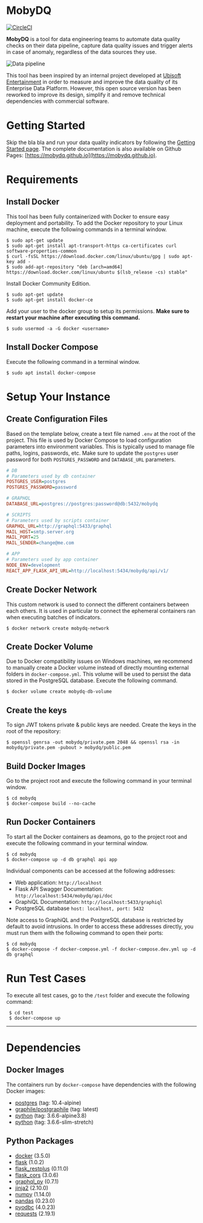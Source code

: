 # MobyDQ
[![CircleCI](https://circleci.com/gh/mobydq/mobydq/tree/master.svg?style=shield)][CircleCI]

 [CircleCI]: https://circleci.com/gh/mobydq/mobydq/tree/master (CircleCI)

**MobyDQ** is a tool for data engineering teams to automate data quality checks on their data pipeline, capture data quality issues and trigger alerts in case of anomaly, regardless of the data sources they use.

![Data pipeline](https://mobydq.github.io/img/data_pipeline.png)

This tool has been inspired by an internal project developed at <a href="https://www.ubisoft.com">Ubisoft Entertainment</a> in order to measure and improve the data quality of its Enterprise Data Platform. However, this open source version has been reworked to improve its design, simplify it and remove technical dependencies with commercial software.


# Getting Started
Skip the bla bla and run your data quality indicators by following the [Getting Started page](https://mobydq.github.io/gettingstarted/). The complete documentation is also available on Github Pages: [https://mobydq.github.io](https://mobydq.github.io).


# Requirements

## Install Docker
This tool has been fully containerized with Docker to ensure easy deployment and portability. To add the Docker repository to your Linux machine, execute the following commands in a terminal window.
```shell
$ sudo apt-get update
$ sudo apt-get install apt-transport-https ca-certificates curl software-properties-common
$ curl -fsSL https://download.docker.com/linux/ubuntu/gpg | sudo apt-key add -
$ sudo add-apt-repository "deb [arch=amd64] https://download.docker.com/linux/ubuntu $(lsb_release -cs) stable"
```

Install Docker Community Edition.
```shell
$ sudo apt-get update
$ sudo apt-get install docker-ce
```

Add your user to the docker group to setup its permissions. **Make sure to restart your machine after executing this command.**
```shell
$ sudo usermod -a -G docker <username>
```


## Install Docker Compose
Execute the following command in a terminal window.
```shell
$ sudo apt install docker-compose
```


# Setup Your Instance

## Create Configuration Files
Based on the template below, create a text file named `.env` at the root of the project. This file is used by Docker Compose to load configuration parameters into environment variables. This is typically used to manage file paths, logins, passwords, etc. Make sure to update the `postgres` user password for both `POSTGRES_PASSWORD` and `DATABASE_URL` parameters.
```ini
# DB
# Parameters used by db container
POSTGRES_USER=postgres
POSTGRES_PASSWORD=password

# GRAPHQL
DATABASE_URL=postgres://postgres:password@db:5432/mobydq

# SCRIPTS
# Parameters used by scripts container
GRAPHQL_URL=http://graphql:5433/graphql
MAIL_HOST=smtp.server.org
MAIL_PORT=25
MAIL_SENDER=change@me.com

# APP
# Parameters used by app container
NODE_ENV=development
REACT_APP_FLASK_API_URL=http://localhost:5434/mobydq/api/v1/
```


## Create Docker Network
This custom network is used to connect the different containers between each others. It is used in particular to connect the ephemeral containers ran when executing batches of indicators.
```shell
$ docker network create mobydq-network
```


## Create Docker Volume
Due to Docker compatibility issues on Windows machines, we recommend to manually create a Docker volume instead of directly mounting external folders in `docker-compose.yml`. This volume will be used to persist the data stored in the PostgreSQL database. Execute the following command.
```shell
$ docker volume create mobydq-db-volume
```


## Create the keys
To sign JWT tokens private & public keys are needed. Create the keys in the root of the repository:
```shell
$ openssl genrsa -out mobydq/private.pem 2048 && openssl rsa -in mobydq/private.pem -pubout > mobydq/public.pem
```


## Build Docker Images
Go to the project root and execute the following command in your terminal window.
```shell
$ cd mobydq
$ docker-compose build --no-cache
```


## Run Docker Containers
To start all the Docker containers as deamons, go to the project root and execute the following command in your terminal window.
```shell
$ cd mobydq
$ docker-compose up -d db graphql api app
```

Individual components can be accessed at the following addresses:
* Web application: `http://localhost`
* Flask API Swagger Documentation: `http://localhost:5434/mobydq/api/doc`
* GraphiQL Documentation: `http://localhost:5433/graphiql`
* PostgreSQL database `host: localhost, port: 5432`

Note access to GraphiQL and the PostgreSQL database is restricted by default to avoid intrusions. In order to access these addresses directly, you must run them with the following command to open their ports:
```shell
$ cd mobydq
$ docker-compose -f docker-compose.yml -f docker-compose.dev.yml up -d db graphql
```


# Run Test Cases
To execute all test cases, go to the `/test` folder and execute the following command:
```shell
 $ cd test
 $ docker-compose up
```


---


# Dependencies
## Docker Images
The containers run by `docker-compose` have dependencies with the following Docker images:
* [postgres](https://hub.docker.com/_/postgres/) (tag: 10.4-alpine)
* [graphile/postgraphile](https://hub.docker.com/r/graphile/postgraphile/) (tag: latest)
* [python](https://hub.docker.com/_/python/) (tag: 3.6.6-alpine3.8)
* [python](https://hub.docker.com/_/python/) (tag: 3.6.6-slim-stretch)


## Python Packages
* [docker](https://docker-py.readthedocs.io) (3.5.0)
* [flask](http://flask.pocoo.org) (1.0.2)
* [flask_restplus](https://flask-restplus.readthedocs.io) (0.11.0)
* [flask_cors](https://flask-cors.readthedocs.io) (3.0.6)
* [graphql_py](https://pypi.org/project/graphql-py) (0.7.1)
* [jinja2](http://jinja.pocoo.org) (2.10.0)
* [numpy](http://www.numpy.org) (1.14.0)
* [pandas](https://pandas.pydata.org) (0.23.0)
* [pyodbc](https://github.com/mkleehammer/pyodbc) (4.0.23)
* [requests](http://docs.python-requests.org) (2.19.1)
